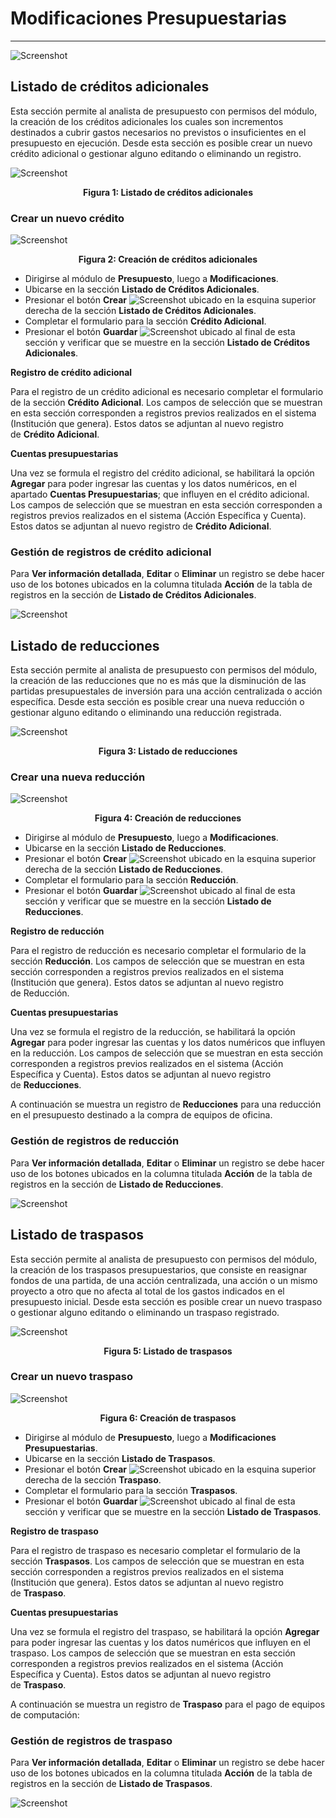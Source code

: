 # Modificaciones Presupuestarias 
********************************

![Screenshot](img/logokavac.png#imagen)


## Listado de créditos adicionales

Esta sección permite al analista de presupuesto con permisos del módulo, la creación de los créditos adicionales los cuales son incrementos destinados a cubrir gastos necesarios no previstos o insuficientes en el presupuesto en ejecución. Desde esta sección es posible crear un nuevo crédito adicional o gestionar alguno editando o eliminando un registro.

![Screenshot](img/listado_creditos.png#imagen)<div style="text-align: center;font-weight: bold">Figura 1: Listado de créditos adicionales</div>

### Crear un nuevo crédito 

![Screenshot](img/crear_creditos.png#imagen)<div style="text-align: center;font-weight: bold">Figura 2: Creación de créditos adicionales</div>

-	Dirigirse al módulo de **Presupuesto**, luego a **Modificaciones**.
-	Ubicarse en la sección **Listado de Créditos Adicionales**.
-	Presionar el botón **Crear** ![Screenshot](img/create.png#imagen) ubicado en la esquina superior derecha de la sección **Listado de Créditos Adicionales**. 
-	Completar el formulario para la sección **Crédito Adicional**.
-	Presionar el botón **Guardar** ![Screenshot](img/save.png#imagen) ubicado al final de esta sección y verificar que se muestre en la sección **Listado de Créditos Adicionales**.

**Registro de crédito adicional**

Para el registro de un crédito adicional es necesario completar el formulario de la sección **Crédito Adicional**. Los campos de selección que se muestran en esta sección corresponden a registros previos realizados en el sistema (Institución que genera). Estos datos se adjuntan al nuevo registro de **Crédito Adicional**.

**Cuentas presupuestarias**

Una vez se formula el registro del crédito adicional, se habilitará la opción **Agregar** para poder ingresar las cuentas y los datos numéricos, en el apartado **Cuentas Presupuestarias**; que influyen en el crédito adicional. Los campos de selección que se muestran en esta sección corresponden a registros previos realizados en el sistema (Acción Específica y Cuenta). Estos datos se adjuntan al nuevo registro de **Crédito Adicional**.

### Gestión de registros de crédito adicional

Para **Ver información detallada**, **Editar** o **Eliminar** un registro se debe hacer uso de los botones ubicados en la columna titulada **Acción** de la tabla de registros en la sección de **Listado de Créditos Adicionales**.

![Screenshot](img/manage.png#imagen)

## Listado de reducciones

Esta sección permite al analista de presupuesto con permisos del módulo, la creación de las reducciones que no es más que la disminución de las partidas presupuestales de inversión para una acción centralizada o acción específica. Desde esta sección es posible crear una nueva reducción o gestionar alguno editando o eliminando una reducción registrada.

![Screenshot](img/listado_reducciones.png#imagen)<div style="text-align: center;font-weight: bold">Figura 3: Listado de reducciones</div>

### Crear una nueva reducción

![Screenshot](img/crear_reducciones.png#imagen)<div style="text-align: center;font-weight: bold">Figura 4: Creación de reducciones</div>

-	Dirigirse al módulo de **Presupuesto**, luego a **Modificaciones**.
-	Ubicarse en la sección **Listado de Reducciones**.
-	Presionar el botón **Crear** ![Screenshot](img/create.png#imagen) ubicado en la esquina superior derecha de la sección **Listado de Reducciones**. 
-	Completar el formulario para la sección **Reducción**. 
-	Presionar el botón **Guardar** ![Screenshot](img/save.png#imagen) ubicado al final de esta sección y verificar que se muestre en la sección **Listado de Reducciones**.

**Registro de reducción**

Para el registro de reducción es necesario completar el formulario de la sección **Reducción**. Los campos de selección que se muestran en esta sección corresponden a registros previos realizados en el sistema (Institución que genera). Estos datos se adjuntan al nuevo registro de Reducción.  

**Cuentas presupuestarias**

Una vez se formula el registro de la reducción, se habilitará la opción **Agregar** para poder ingresar las cuentas y los datos numéricos que influyen en la reducción. Los campos de selección que se muestran en esta sección corresponden a registros previos realizados en el sistema (Acción Específica y Cuenta). Estos datos se adjuntan al nuevo registro de **Reducciones**.

A continuación se muestra un registro de **Reducciones** para una reducción en el presupuesto destinado a la compra de equipos de oficina.

### Gestión de registros de reducción

Para **Ver información detallada**, **Editar** o **Eliminar** un registro se debe hacer uso de los botones ubicados en la columna titulada **Acción** de la tabla de registros en la sección de **Listado de Reducciones**.

![Screenshot](img/manage.png#imagen)

## Listado de traspasos

Esta sección permite al analista de presupuesto con permisos del módulo, la creación de los traspasos presupuestarios, que consiste en reasignar fondos de una partida, de una acción centralizada, una acción o un mismo proyecto a otro que no afecta al total de los gastos indicados en el presupuesto inicial. Desde esta sección es posible crear un nuevo traspaso o gestionar alguno editando o eliminando un traspaso registrado.

![Screenshot](img/listado_traspasos.png#imagen)<div style="text-align: center;font-weight: bold">Figura 5: Listado de traspasos</div>

### Crear un nuevo traspaso

![Screenshot](img/nuevo_traspasos.png#imagen)<div style="text-align: center;font-weight: bold">Figura 6: Creación de traspasos</div>

-	Dirigirse al módulo de **Presupuesto**, luego a **Modificaciones Presupuestarias**.
-	Ubicarse en la sección **Listado de Traspasos**.
-	Presionar el botón **Crear** ![Screenshot](img/create.png#imagen) ubicado en la esquina superior derecha de la sección **Traspaso**. 
-	Completar el formulario para la sección **Traspasos**. 
-	Presionar el botón **Guardar** ![Screenshot](img/save.png#imagen) ubicado al final de esta sección y verificar que se muestre en la sección **Listado de Traspasos**.

**Registro de traspaso**

Para el registro de traspaso es necesario completar el formulario de la sección **Traspasos**. Los campos de selección que se muestran en esta sección corresponden a registros previos realizados en el sistema (Institución que genera). Estos datos se adjuntan al nuevo registro de **Traspaso**.

**Cuentas presupuestarias**

Una vez se formula el registro del traspaso, se habilitará la opción **Agregar** para poder ingresar las cuentas y los datos numéricos que influyen en el traspaso. Los campos de selección que se muestran en esta sección corresponden a registros previos realizados en el sistema (Acción Específica y Cuenta). Estos datos se adjuntan al nuevo registro de **Traspaso**.

A continuación se muestra un registro de **Traspaso** para el pago de equipos de computación:

### Gestión de registros de traspaso

Para **Ver información detallada**, **Editar** o **Eliminar** un registro se debe hacer uso de los botones ubicados en la columna titulada **Acción** de la tabla de registros en la sección de **Listado de Traspasos**.

![Screenshot](img/manage.png#imagen)


   
